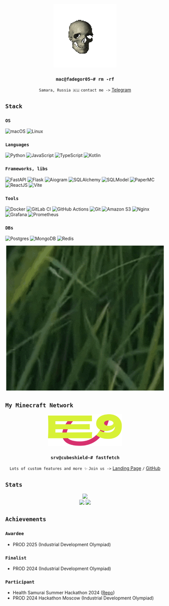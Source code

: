 <div align="center">
  <img src="spinning-skull.gif"/>
  
  ### `mac@fadegor05~# rm -rf`
  `Samara, Russia 🇷🇺`
  `contact me ->` [Telegram](https://t.me/fadegor05)
</div>

## `Stack`

### `OS`

![macOS](https://img.shields.io/badge/mac%20os-000000?style=for-the-badge&logo=macos&logoColor=F0F0F0)
![Linux](https://img.shields.io/badge/Linux-FCC624?style=for-the-badge&logo=linux&logoColor=black)

### `Languages`

![Python](https://img.shields.io/badge/python-3670A0?style=for-the-badge&logo=python&logoColor=ffdd54)
![JavaScript](https://img.shields.io/badge/javascript-%23323330.svg?style=for-the-badge&logo=javascript&logoColor=%23F7DF1E)
![TypeScript](https://img.shields.io/badge/TypeScript-3178C6?style=for-the-badge&logo=typescript&logoColor=white)
![Kotlin](https://img.shields.io/badge/kotlin-%237F52FF.svg?style=for-the-badge&logo=kotlin&logoColor=white)

### `Frameworks, libs`

![FastAPI](https://img.shields.io/badge/FastAPI-005571?style=for-the-badge&logo=fastapi)
![Flask](https://img.shields.io/badge/flask-%23000.svg?style=for-the-badge&logo=flask&logoColor=white)
![Aiogram](https://img.shields.io/badge/aiogram-%230db7ed?style=for-the-badge&logo=telegram&logoColor=white)
![SQLAlchemy](https://img.shields.io/badge/sqlalchemy-%23DD0031?style=for-the-badge&logoColor=white)
![SQLModel](https://img.shields.io/badge/sqlmodel-AD14FF?style=for-the-badge&logoColor=white)
![PaperMC](https://img.shields.io/badge/papermc-FFFFFF?style=for-the-badge&logoColor=black)
![ReactJS](https://img.shields.io/badge/-ReactJs-61DAFB?logo=react&logoColor=white&style=for-the-badge)
![Vite](https://img.shields.io/badge/Vite-646CFF?style=for-the-badge&logo=Vite&logoColor=white)

### `Tools`

![Docker](https://img.shields.io/badge/docker-%230db7ed.svg?style=for-the-badge&logo=docker&logoColor=white)
![GitLab CI](https://img.shields.io/badge/gitlab%20ci-%23181717.svg?style=for-the-badge&logo=gitlab&logoColor=white)
![GitHub Actions](https://img.shields.io/badge/github%20actions-%232671E5.svg?style=for-the-badge&logo=githubactions&logoColor=white)
![Git](https://img.shields.io/badge/git-%23F05033.svg?style=for-the-badge&logo=git&logoColor=white)
![Amazon S3](https://img.shields.io/badge/Amazon%20S3-FF9900?style=for-the-badge&logo=amazons3&logoColor=white)
![Nginx](https://img.shields.io/badge/nginx-%23009639.svg?style=for-the-badge&logo=nginx&logoColor=white)
![Grafana](https://img.shields.io/badge/Grafana-F2F4F9?style=for-the-badge&logo=grafana&logoColor=orange&labelColor=F2F4F9)
![Prometheus](https://img.shields.io/badge/Prometheus-000000?style=for-the-badge&logo=prometheus&labelColor=000000)

### `DBs`

![Postgres](https://img.shields.io/badge/postgres-%23316192.svg?style=for-the-badge&logo=postgresql&logoColor=white)
![MongoDB](https://img.shields.io/badge/MongoDB-%234ea94b.svg?style=for-the-badge&logo=mongodb&logoColor=white)
![Redis](https://img.shields.io/badge/redis-%23DD0031.svg?style=for-the-badge&logo=redis&logoColor=white)

<div align="center">
  <img src="mewing-true-facts.gif"/>
</div>

## `My Minecraft Network`

<div align="center">
  <img src="logo.png" height="100px"/>
  
  ### `srv@cubeshield~# fastfetch`
  `Lots of custom features and more ✨` `Join us ->` [Landing Page](https://fadegor05.github.io/CubeStudio/) `/` [GitHub](https://github.com/CubeShield)
</div>







## `Stats`

<div align="center">
  <img height="200px" src="https://streak-stats.demolab.com?user=fadegor05&theme=github-dark-blue&card_width=808&card_height=200">
  </div>
  <div align="center">
  <img height="200px" src="https://github-readme-stats.vercel.app/api?username=fadegor05&show_icons=true&theme=github_dark">
  <img height="200px" src="https://github-readme-stats.vercel.app/api/top-langs/?username=fadegor05&layout=donut&theme=github_dark">
</div>

## `Achievements`

### `Awardee`

- PROD 2025 (Industrial Development Olympiad)

### `Finalist`

- PROD 2024 (Industrial Development Olympiad)

### `Participant`

- Health Samurai Summer Hackathon 2024 ([Repo]("https://github.com/NewTravelLife/summerhack2024"))
- PROD 2024 Hackathon Moscow (Industrial Development Olympiad)
